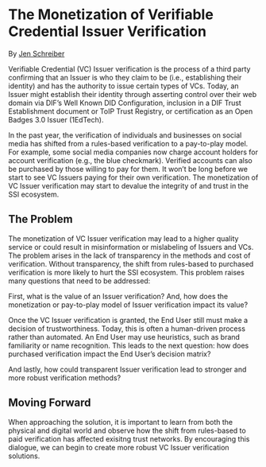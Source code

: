 # The Monetization of Verifiable Credential Issuer Verification

By [Jen Schreiber](https://www.linkedin.com/in/jischr/)

Verifiable Credential (VC) Issuer verification is the process of a third party confirming that an Issuer is who they claim to be (i.e., establishing their identity) and has the authority to issue certain types of VCs. Today, an Issuer might establish their identity through asserting control over their web domain via DIF’s Well Known DID Configuration, inclusion in a DIF Trust Establishment document or ToIP Trust Registry, or certification as an Open Badges 3.0 Issuer (1EdTech).

In the past year, the verification of individuals and businesses on social media has shifted from a rules-based verification to a pay-to-play model. For example, some social media companies now charge account holders for account verification (e.g., the blue checkmark). Verified accounts can also be purchased by those willing to pay for them. It won’t be long before we start to see VC Issuers paying for their own verification. The monetization of VC Issuer verification may start to devalue the integrity of and trust in the SSI ecosystem.

## The Problem

The monetization of VC Issuer verification may lead to a higher quality service or could result in misinformation or mislabeling of Issuers and VCs. The problem arises in the lack of transparency in the methods and cost of verification. Without transparency, the shift from rules-based to purchased verification is more likely to hurt the SSI ecosystem. This problem raises many questions that need to be addressed:

First, what is the value of an Issuer verification? And, how does the monetization or pay-to-play model of Issuer verification impact its value?

Once the VC Issuer verification is granted, the End User still must make a decision of trustworthiness. Today, this is often a human-driven process rather than automated. An End User may use heuristics, such as brand familiarity or name recognition. This leads to the next question: how does purchased verification impact the End User’s decision matrix? 

And lastly, how could transparent Issuer verification lead to stronger and more robust verification methods? 

## Moving Forward

When approaching the solution, it is important to learn from both the physical and digital world and observe how the shift from rules-based to paid verification has affected exisitng trust networks. By encouraging this dialogue, we can begin to create more robust VC Issuer verification solutions.

